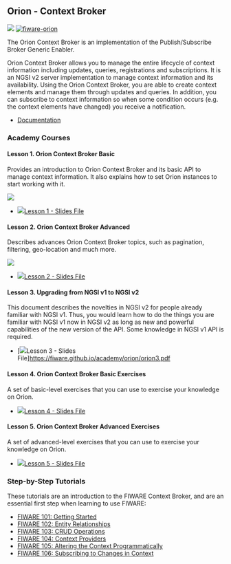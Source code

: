 <h2>Orion - Context Broker</h2>

[![](https://nexus.lab.fiware.org/repository/raw/public/badges/chapters/core.svg)](https://www.fiware.org/developers/catalogue/)
[![fiware-orion](https://nexus.lab.fiware.org/repository/raw/public/badges/stackoverflow/orion.svg)](http://stackoverflow.com/questions/tagged/fiware-orion)

The Orion Context Broker is an implementation of the Publish/Subscribe Broker Generic Enabler.

Orion Context Broker allows you to manage the entire lifecycle of context information including updates, queries, registrations and subscriptions. It is an NGSI v2 server implementation to manage context information and its availability. Using the Orion Context Broker, you are able to create context elements and manage them through updates and queries. In addition, you can subscribe to context information so when some condition occurs (e.g. the context elements have changed) you receive a notification.

-   [Documentation](https://fiware-orion.rtfd.io)

<h3>Academy Courses</h3>

<h4>Lesson 1. Orion Context Broker Basic</h4>

Provides an introduction to Orion Context Broker and its basic API to manage context information. It also explains how to set Orion instances to start working with it.

[![](http://img.youtube.com/vi/dn9PW43-rVg/0.jpg)](https://www.youtube.com/watch?v=dn9PW43-rVg "Context Broker Basic")

* [![](https://fiware.github.io/academy/img/pdf.png)Lesson 1 - Slides File](https://fiware.github.io/academy/orion/orion1.pdf)

<h4>Lesson 2. Orion Context Broker Advanced</h4>
Describes advances Orion Context Broker topics, such as pagination, filtering, geo-location and much more.

[![](http://img.youtube.com/vi/3qOXUcK0nCo/0.jpg)](https://www.youtube.com/watch?v=3qOXUcK0nCo "Context Broker Advanced")

* [![](https://fiware.github.io/academy/img/pdf.png)Lesson 2 - Slides File](https://fiware.github.io/academy/orion/orion2.pdf)

<h4>Lesson 3. Upgrading from NGSI v1 to NGSI v2</h4>

This document describes the novelties in NGSI v2 for people already familiar with NGSI v1. Thus, you would learn how to do the things you are familiar with NGSI v1 now in NGSI v2 as long as new and powerful capabilities of the new version of the API. Some knowledge in NGSI v1 API is required.

* [![](https://fiware.github.io/academy/img/pdf.png)Lesson 3 - Slides File]https://fiware.github.io/academy/orion/orion3.pdf

<h4>Lesson 4. Orion Context Broker Basic Exercises</h4>

A set of basic-level exercises that you can use to exercise your knowledge on Orion.

* [![](https://fiware.github.io/academy/img/pdf.png)Lesson 4 - Slides File](https://fiware.github.io/academy/orion/orion4.pdf)

<h4>Lesson 5. Orion Context Broker Advanced Exercises</h4>
A set of advanced-level exercises that you can use to exercise your knowledge on Orion.

* [![](https://fiware.github.io/academy/img/pdf.png)Lesson 5 - Slides File](https://fiware.github.io/academy/orion/orion5.pdf)

<h3>Step-by-Step Tutorials</h3>

These tutorials are an introduction to the FIWARE Context Broker, and are
an essential first step when learning to use FIWARE:

* [FIWARE 101: Getting Started](https://fiware-tutorials.readthedocs.io/en/latest/getting-started)
* [FIWARE 102: Entity Relationships](https://fiware-tutorials.readthedocs.io/en/latest/entity-relationships)
* [FIWARE 103: CRUD Operations](https://fiware-tutorials.readthedocs.io/en/latest/crud-operations)
* [FIWARE 104: Context Providers](https://fiware-tutorials.readthedocs.io/en/latest/context-providers)
* [FIWARE 105: Altering the Context Programmatically](https://fiware-tutorials.readthedocs.io/en/latest/accessing-context)
* [FIWARE 106: Subscribing to Changes in Context](https://fiware-tutorials.readthedocs.io/en/latest/subscriptions)


